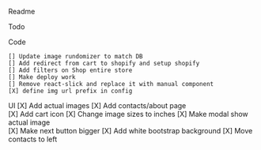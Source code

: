 Readme

Todo

Code
    
    [] Update image rundomizer to match DB    
    [] Add redirect from cart to shopify and setup shopify
    [] Add filters on Shop entire store
    [] Make deploy work    
    [] Remove react-slick and replace it with manual component
    [X] define img url prefix in config
UI
    [X] Add actual images
    [X] Add contacts/about page    
    [X] Add cart icon
    [X] Change image sizes to inches
    [X] Make modal show actual image    
    [X] Make next button bigger
    [X] Add white bootstrap background
    [X] Move contacts to left 
   
